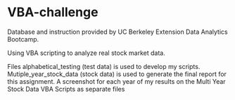 # VBA-challenge

Database and instruction provided by UC Berkeley Extension Data Analytics Bootcamp.

Using VBA scripting to analyze real stock market data.

Files
  alphabetical_testing (test data) is used to develop my scripts.
  Mutiple_year_stock_data (stock data) is used to generate the final report for this assignment.
  A screenshot for each year of my results on the Multi Year Stock Data
  VBA Scripts as separate files

